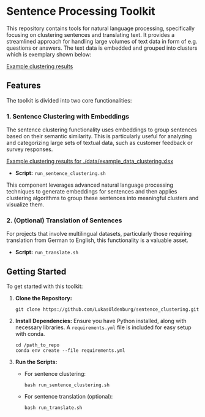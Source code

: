 
# Sentence Processing Toolkit

This repository contains tools for natural language processing, specifically focusing on clustering sentences and translating text. 
It provides a streamlined approach for handling large volumes of text data in form of e.g. questions or answers. 
The text data is embedded and grouped into clusters which is exemplary shown below:

[Example clustering results](results/cluster_analysis_Question.pdf)

## Features

The toolkit is divided into two core functionalities:

### 1. Sentence Clustering with Embeddings


The sentence clustering functionality uses embeddings to group sentences based on their semantic similarity. This is particularly useful for analyzing and categorizing large sets of textual data, such as customer feedback or survey responses.

[Example clustering results for ./data/example_data_clustering.xlsx](./results/cluster_analysis_Question.pdf)

- **Script:** `run_sentence_clustering.sh`

This component leverages advanced natural language processing techniques to generate embeddings for sentences and then applies clustering algorithms to group these sentences into meaningful clusters and visualize them.

### 2. (Optional) Translation of Sentences

For projects that involve multilingual datasets, particularly those requiring translation from German to English, this functionality is a valuable asset.

- **Script:** `run_translate.sh`


## Getting Started

To get started with this toolkit:

1. **Clone the Repository:**
   ```
   git clone https://github.com/LukasOldenburg/sentence_clustering.git
   ```

2. **Install Dependencies:**
   Ensure you have Python installed, along with necessary libraries. A `requirements.yml` file is included for easy setup with conda.
   ```
   cd /path_to_repo
   conda env create --file requirements.yml
   ```

3. **Run the Scripts:**
   - For sentence clustering:
     ```
     bash run_sentence_clustering.sh
     ```
   - For sentence translation (optional):
     ```
     bash run_translate.sh
     ```


